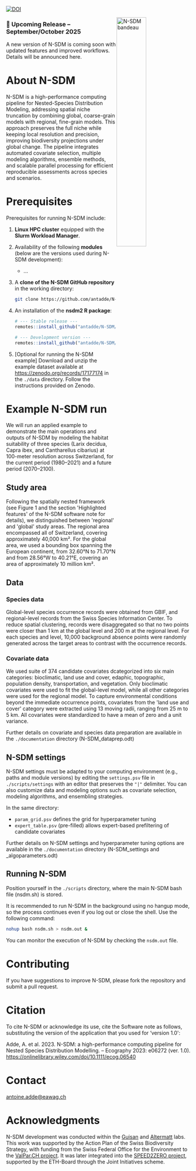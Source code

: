 [![DOI](https://img.shields.io/badge/DOI-10.1111%2Fecog.06540-blue)](https://doi.org/10.1111/ecog.06540)

<img src="https://github.com/N-SDM/N-SDM/blob/main/images/n-sdm_bandeau_v4.png" alt="N-SDM bandeau" align="right" width="40%"/>

<h3>📢 Upcoming Release – September/October 2025</h3>

A new version of N-SDM is coming soon with updated features and improved workflows. Details will be announced here.

# About N-SDM

N-SDM is a high-performance computing pipeline for Nested-Species Distribution Modeling, addressing spatial niche truncation by combining global, coarse-grain models with regional, fine-grain models. This approach preserves the full niche while keeping local resolution and precision, improving biodiversity projections under global change. The pipeline integrates automated covariate selection, multiple modeling algorithms, ensemble methods, and scalable parallel processing for efficient reproducible assessments across species and scenarios.

# Prerequisites

Prerequisites for running N-SDM include:

1. **Linux HPC cluster** equipped with the **Slurm Workload Manager**.
   
2. Availability of the following **modules** (below are the versions used during N-SDM development):
   - ...
     
3. A **clone of the N-SDM GitHub repository** in the working directory:
   ```bash
   git clone https://github.com/antadde/N-SDM.git nsdm
   ```

4. An installation of the **nsdm2 R package**:
   ```r
   # --- Stable release ---
   remotes::install_github("antadde/N-SDM/Rpkg", ref = "v2.0.0", upgrade = FALSE)

   # --- Development version ---
   remotes::install_github("antadde/N-SDM/Rpkg", upgrade = FALSE)
   ```

5. [Optional for running the N-SDM example] Download and unzip the example dataset available at https://zenodo.org/records/17177174 in the `./data` directory. Follow the instructions provided on Zenodo.

# Example N-SDM run

We will run an applied example to demonstrate the main operations and outputs of N-SDM by modeling the habitat suitability of three species (Larix decidua, Capra ibex, and Cantharellus cibarius) at 100-meter resolution across Switzerland, for the current period (1980–2021) and a future period (2070–2100).

## Study area

Following the spatially nested framework (see Figure 1 and the section 'Highlighted features' of the N-SDM software note for details), we distinguished between 'regional' and 'global' study areas. The regional area encompassed all of Switzerland, covering approximately 40,000 km². For the global area, we used a bounding box spanning the European continent, from 32.60°N to 71.70°N and from 28.56°W to 40.21°E, covering an area of approximately 10 million km².

## Data

### Species data

Global-level species occurrence records were obtained from GBIF, and regional-level records from the Swiss Species Information Center. To reduce spatial clustering, records were disaggregated so that no two points were closer than 1 km at the global level and 200 m at the regional level. For each species and level, 10,000 background absence points were randomly generated across the target areas to contrast with the occurrence records.

### Covariate data

We used suite of 374 candidate covariates dcategorized into six main categories: bioclimatic, land use and cover, edaphic, topographic, population density, transportation, and vegetation. Only bioclimatic covariates were used to fit the global-level model, while all other categories were used for the regional model. To capture environmental conditions beyond the immediate occurrence points, covariates from the 'land use and cover' category were extracted using 13 moving radii, ranging from 25 m to 5 km. All covariates were standardized to have a mean of zero and a unit variance.

Further details on covariate and species data preparation are available in the `./documentation` directory (N-SDM_dataprep.odt)

## N-SDM settings

N-SDM settings must be adapted to your computing environment (e.g., paths and module versions) by editing the `settings.psv` file in `./scripts/settings` with an editor that preserves the `"|"` delimiter. You can also customize data and modeling options such as covariate selection, modeling algorithms, and ensembling strategies.  

In the same directory:  
- `param_grid.psv` defines the grid for hyperparameter tuning  
- `expert_table.psv` (pre-filled) allows expert-based prefiltering of candidate covariates  

Further details on N-SDM settings and hyperparameter tuning options are available in the `./documentation` directory (N-SDM_settings and _algoparameters.odt)

## Running N-SDM

Position yourself in the `./scripts` directory, where the main N-SDM bash file (nsdm.sh) is stored.

It is recommended to run N-SDM in the background using no hangup mode, so the process continues even if you log out or close the shell. Use the following command:

```bash
nohup bash nsdm.sh > nsdm.out &
```

You can monitor the execution of N-SDM by checking the `nsdm.out` file.

# Contributing

If you have suggestions to improve N-SDM, please fork the repository and submit a pull request.

# Citation

To cite N-SDM or acknowledge its use, cite the Software note as follows, substituting the version of the application that you used for ‘version 1.0':

Adde, A. et al. 2023. N-SDM: a high-performance computing pipeline for Nested Species Distribution Modelling. – Ecography 2023: e06272 (ver. 1.0). https://onlinelibrary.wiley.com/doi/10.1111/ecog.06540

# Contact

antoine.adde@eawag.ch

# Acknowledgments

N-SDM development was conducted within the [Guisan](https://www.unil.ch/ecospat/en/home.html) and [Altermatt](https://www.altermattlab.ch/) labs. This work was supported by the Action Plan of the Swiss Biodiversity Strategy, with funding from the Swiss Federal Office for the Environment to the [ValPar.CH project](https://www.valpar.ch/index_en.php?page=home_en). It was later integrated into the [SPEED2ZERO project](https://speed2zero.ethz.ch/en/), supported by the ETH-Board through the Joint Initiatives scheme.
